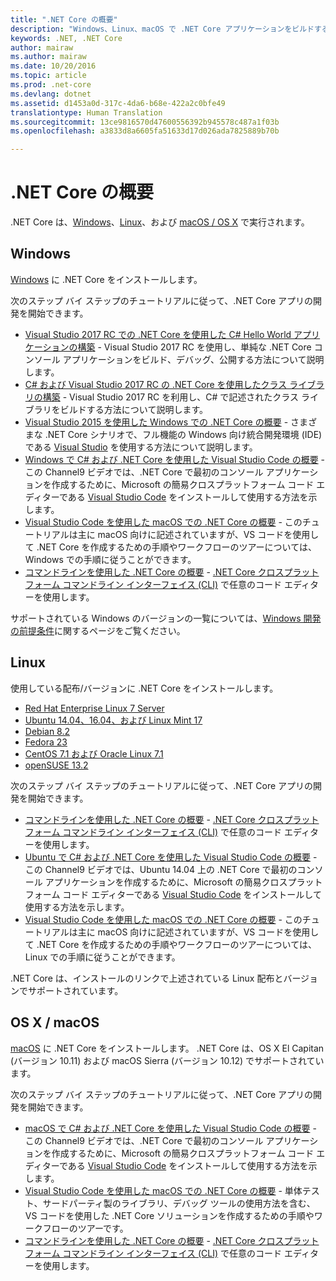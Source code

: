 ```yaml
---
title: ".NET Core の概要"
description: "Windows、Linux、macOS で .NET Core アプリケーションをビルドする方法を学習するためのリソースを示します。"
keywords: .NET, .NET Core
author: mairaw
ms.author: mairaw
ms.date: 10/20/2016
ms.topic: article
ms.prod: .net-core
ms.devlang: dotnet
ms.assetid: d1453a0d-317c-4da6-b68e-422a2c0bfe49
translationtype: Human Translation
ms.sourcegitcommit: 13ce9816570d47600556392b945578c487a1f03b
ms.openlocfilehash: a3833d8a6605fa51633d17d026ada7825889b70b

---
```


# <a name="getting-started-with-net-core"></a>.NET Core の概要

.NET Core は、[Windows](#windows)、[Linux](#linux)、および [macOS / OS X](#os-x--macos) で実行されます。

## <a name="windows"></a>Windows

[Windows](https://www.microsoft.com/net/core#windows) に .NET Core をインストールします。 

次のステップ バイ ステップのチュートリアルに従って、.NET Core アプリの開発を開始できます。

* [Visual Studio 2017 RC での .NET Core を使用した C# Hello World アプリケーションの構築](../csharp/getting-started/with-visual-studio-2017.md) - Visual Studio 2017 RC を使用し、単純な .NET Core コンソール アプリケーションをビルド、デバッグ、公開する方法について説明します。
* [C# および Visual Studio 2017 RC の .NET Core を使用したクラス ライブラリの構築](../csharp/getting-started/library-with-visual-studio-2017.md) - Visual Studio 2017 RC を利用し、C# で記述されたクラス ライブラリをビルドする方法について説明します。
* [Visual Studio 2015 を使用した Windows での .NET Core の概要](tutorials/using-on-windows.md) - さまざまな .NET Core シナリオで、フル機能の Windows 向け統合開発環境 (IDE) である [Visual Studio](https://www.visualstudio.com/) を使用する方法について説明します。  
* [Windows で C# および .NET Core を使用した Visual Studio Code の概要](https://channel9.msdn.com/Blogs/dotnet/Get-started-with-VS-Code-using-CSharp-and-NET-Core) - この Channel9 ビデオでは、.NET Core で最初のコンソール アプリケーションを作成するために、Microsoft の簡易クロスプラットフォーム コード エディターである [Visual Studio Code](https://www.visualstudio.com/products/code-vs) をインストールして使用する方法を示します。
* [Visual Studio Code を使用した macOS での .NET Core の概要](tutorials/using-on-macos.md) - このチュートリアルは主に macOS 向けに記述されていますが、VS コードを使用して .NET Core を作成するための手順やワークフローのツアーについては、Windows での手順に従うことができます。
* [コマンドラインを使用した .NET Core の概要](tutorials/using-with-xplat-cli.md) - [.NET Core クロスプラットフォーム コマンドライン インターフェイス (CLI)](tools/index.md) で任意のコード エディターを使用します。


サポートされている Windows のバージョンの一覧については、[Windows 開発の前提条件](windows-prerequisites.md)に関するページをご覧ください。 

## <a name="linux"></a>Linux

使用している配布/バージョンに .NET Core をインストールします。

* [Red Hat Enterprise Linux 7 Server](https://www.microsoft.com/net/core#linuxredhat)
* [Ubuntu 14.04、16.04、および Linux Mint 17](https://www.microsoft.com/net/core#linuxubuntu)
* [Debian 8.2](https://www.microsoft.com/net/core#linuxdebian)
* [Fedora 23](https://www.microsoft.com/net/core#linuxfedora)
* [CentOS 7.1 および Oracle Linux 7.1](https://www.microsoft.com/net/core#linuxcentos)
* [openSUSE 13.2](https://www.microsoft.com/net/core#linuxopensuse)

次のステップ バイ ステップのチュートリアルに従って、.NET Core アプリの開発を開始できます。

* [コマンドラインを使用した .NET Core の概要](tutorials/using-with-xplat-cli.md) - [.NET Core クロスプラットフォーム コマンドライン インターフェイス (CLI)](tools/index.md) で任意のコード エディターを使用します。
* [Ubuntu で C# および .NET Core を使用した Visual Studio Code の概要](https://channel9.msdn.com/Blogs/dotnet/Get-started-with-VS-Code-Csharp-dotnet-Core-Ubuntu) - この Channel9 ビデオでは、Ubuntu 14.04 上の .NET Core で最初のコンソール アプリケーションを作成するために、Microsoft の簡易クロスプラットフォーム コード エディターである [Visual Studio Code](https://www.visualstudio.com/products/code-vs) をインストールして使用する方法を示します。
* [Visual Studio Code を使用した macOS での .NET Core の概要](tutorials/using-on-macos.md) - このチュートリアルは主に macOS 向けに記述されていますが、VS コードを使用して .NET Core を作成するための手順やワークフローのツアーについては、Linux での手順に従うことができます。 

.NET Core は、インストールのリンクで上述されている Linux 配布とバージョンでサポートされています。

## <a name="os-x--macos"></a>OS X / macOS

[macOS](https://www.microsoft.com/net/core#macos) に .NET Core をインストールします。 .NET Core は、OS X El Capitan (バージョン 10.11) および macOS Sierra (バージョン 10.12) でサポートされています。

次のステップ バイ ステップのチュートリアルに従って、.NET Core アプリの開発を開始できます。

* [macOS で C# および .NET Core を使用した Visual Studio Code の概要](https://channel9.msdn.com/Blogs/dotnet/Get-started-with-VS-Code-using-CSharp-and-NET-Core-on-MacOS) - この Channel9 ビデオでは、.NET Core で最初のコンソール アプリケーションを作成するために、Microsoft の簡易クロスプラットフォーム コード エディターである [Visual Studio Code](https://www.visualstudio.com/products/code-vs) をインストールして使用する方法を示します。 
* [Visual Studio Code を使用した macOS での .NET Core の概要](tutorials/using-on-macos.md) - 単体テスト、サードパーティ製のライブラリ、デバッグ ツールの使用方法を含む、VS コードを使用した .NET Core ソリューションを作成するための手順やワークフローのツアーです。
* [コマンドラインを使用した .NET Core の概要](tutorials/using-with-xplat-cli.md) - [.NET Core クロスプラットフォーム コマンドライン インターフェイス (CLI)](tools/index.md) で任意のコード エディターを使用します。



<!--HONumber=Feb17_HO2-->



